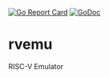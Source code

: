 [![Go Report Card](https://goreportcard.com/badge/github.com/deadsy/rvemu)](https://goreportcard.com/report/github.com/deadsy/rvemu)
[![GoDoc](https://godoc.org/github.com/deadsy/rvemu?status.svg)](https://godoc.org/github.com/deadsy/rvemu)

# rvemu
RISC-V Emulator
